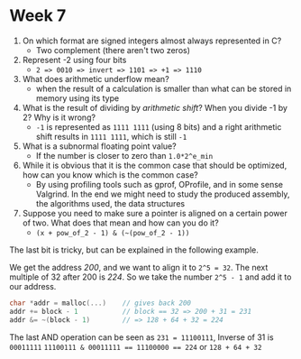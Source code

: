 Week 7
======

1. On which format are signed integers almost always represented in C?
    - Two complement (there aren't two zeros)
1. Represent -2 using four bits
    - `2 => 0010 => invert => 1101 => +1 => 1110`
1. What does arithmetic underflow mean?
    - when the result of a calculation is smaller than what can be stored in
      memory using its type
1. What is the result of dividing by *arithmetic shift*? When you divide -1 by
   2? Why is it wrong?
    - `-1` is represented as `1111 1111` (using 8 bits) and a right arithmetic
      shift results in `1111 1111`, which is still `-1`
1. What is a subnormal floating point value?
    - If the number is closer to zero than `1.0*2^e_min`
1. While it is obvious that it is the common case that should be optimized, how
   can you know which is the common case?
    - By using profiling tools such as gprof, OProfile, and in some sense
      Valgrind. In the end we might need to study the produced assembly, the
      algorithms used, the data structures
1. Suppose you need to make sure a pointer is aligned on a certain power of
   two. What does that mean and how can you do it?
    - `(x + pow_of_2 - 1) & (~(pow_of_2 - 1))`

The last bit is tricky, but can be explained in the following example.

We get the address *200*, and we want to align it to `2^5 = 32`. The next
multiple of 32 after 200 is *224*. So we take the number `2^5 - 1` and add it
to our address.

```c
char *addr = malloc(...)    // gives back 200
addr += block - 1           // block == 32 => 200 + 31 = 231
addr &= ~(block - 1)        // => 128 + 64 + 32 = 224
```

The last AND operation can be seen as `231 = 11100111`, Inverse of 31 is
`00011111` `11100111 & 00011111 == 11100000 == 224` or `128 + 64 + 32`
